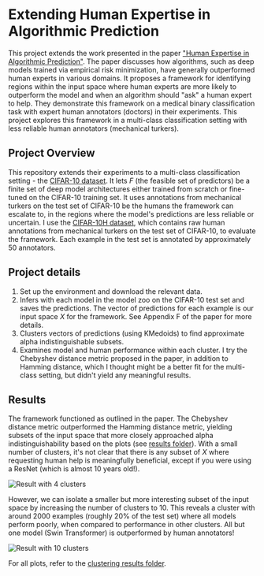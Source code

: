 # Extending Human Expertise in Algorithmic Prediction

This project extends the work presented in the paper ["Human Expertise in Algorithmic Prediction"](https://arxiv.org/abs/2402.00793). The paper discusses how algorithms, such as deep models trained via empirical risk minimization, have generally outperformed human experts in various domains. It proposes a framework for identifying regions within the input space where human experts are more likely to outperform the model and when an algorithm should "ask" a human expert to help. They demonstrate this framework on a medical binary classification task with expert human annotators (doctors) in their experiments. This project explores this framework in a multi-class classification setting with less reliable human annotators (mechanical turkers).

## Project Overview

This repository extends their experiments to a multi-class classification setting - the [CIFAR-10 dataset](https://www.cs.toronto.edu/~kriz/cifar.html). It lets $F$ (the feasible set of predictors) be a finite set of deep model architectures either trained from scratch or fine-tuned on the CIFAR-10 training set. It uses annotations from mechanical turkers on the test set of CIFAR-10 be the humans the framework can escalate to, in the regions where the model's predictions are less reliable or uncertain. I use the [CIFAR-10H dataset](https://github.com/jcpeterson/cifar-10h), which contains raw human annotations from mechanical turkers on the test set of CIFAR-10, to evaluate the framework. Each example in the test set is annotated by approximately 50 annotators. 

## Project details
1. Set up the environment and download the relevant data.
2. Infers with each model in the model zoo on the CIFAR-10 test set and saves the predictions. The vector of predictions for each example is our input space $X$ for the framework. See Appendix F of the paper for more details.
3. Clusters vectors of predictions (using KMedoids) to find approximate alpha indistinguishable subsets.
4. Examines model and human performance within each cluster. I try the Chebyshev distance metric proposed in the paper, in addition to Hamming distance, which I thought might be a better fit for the multi-class setting, but didn't yield any meaningful results.

## Results
The framework functioned as outlined in the paper. The Chebyshev distance metric outperformed the Hamming distance metric, yielding subsets of the input space that more closely approached alpha indistinguishability based on the plots (see [results folder](results/)). With a small number of clusters, it's not clear that there is any subset of $X$ where requesting human help is meaningfully beneficial, except if you were using a ResNet (which is almost 10 years old!).

![Result with 4 clusters](TODO)


However, we can isolate a smaller but more interesting subset of the input space by increasing the number of clusters to 10. This reveals a cluster with around 2000 examples (roughly 20% of the test set) where all models perform poorly, when compared to performance in other clusters. All but one model (Swin Transformer) is outperformed by human annotators!


![Result with 10 clusters](TODO)


For all plots, refer to the [clustering results folder](clustering_results/).






